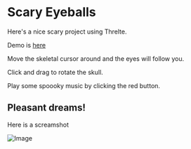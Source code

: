 # Scary Eyeballs

Here's a nice scary project using Threlte.

Demo is [here](https://scary-eyeballs.vercel.app/)

Move the skeletal cursor around and the eyes will follow you.

Click and drag to rotate the skull.

Play some spoooky music by clicking the red button.

## Pleasant dreams!


Here is a screamshot

![Image](https://github.com/user-attachments/assets/bf53031d-aca2-43f4-9828-d3ea0b6ea5d7)
